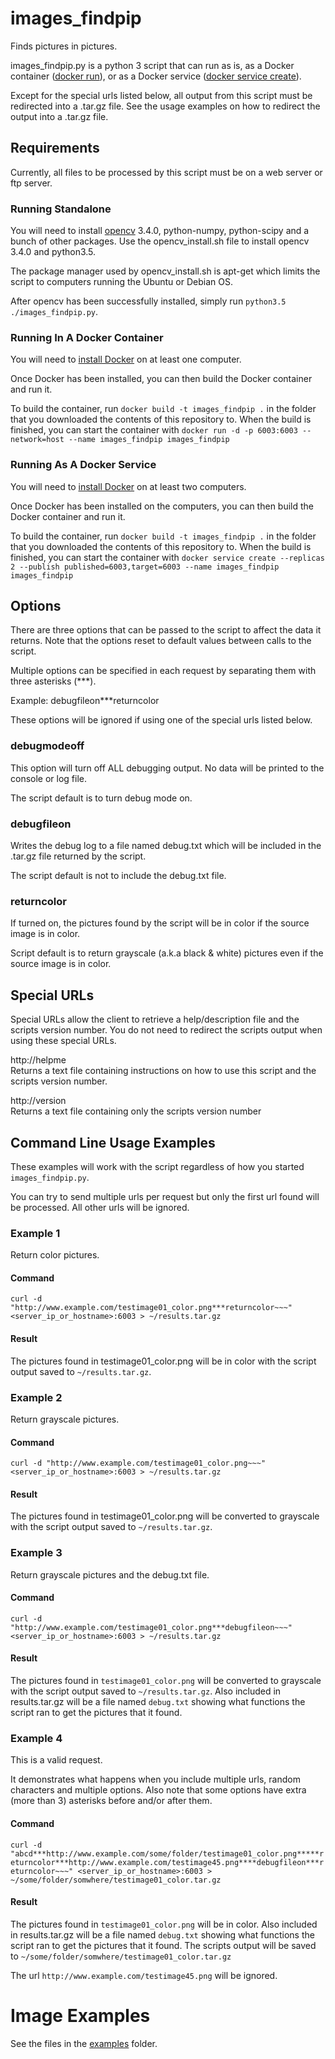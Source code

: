 # images_findpip

Finds pictures in pictures.

images_findpip.py is a python 3 script that can run as is, as a Docker container ([docker run](https://docs.docker.com/engine/reference/run/)), or as a Docker service ([docker service create](https://docs.docker.com/engine/reference/commandline/service_create/)).

Except for the special urls listed below, all output from this script must be redirected into a .tar.gz file. See the usage examples on how to redirect the output into a .tar.gz file.

## Requirements

Currently, all files to be processed by this script must be on a web server or ftp server.

### Running Standalone

You will need to install [opencv](http://www.opencv.org) 3.4.0, python-numpy, python-scipy and a bunch of other packages. Use the opencv_install.sh file to install opencv 3.4.0 and python3.5.

The package manager used by opencv_install.sh is apt-get which limits the script to computers running the Ubuntu or Debian OS.

After opencv has been successfully installed, simply run `python3.5 ./images_findpip.py`.

### Running In A Docker Container

You will need to [install Docker](https://docs.docker.com/engine/installation/) on at least one computer.

Once Docker has been installed, you can then build the Docker container and run it.

To build the container, run `docker build -t images_findpip .` in the folder that you downloaded the contents of this repository to. When the build is finished, you can start the container with `docker run -d -p 6003:6003 --network=host --name images_findpip images_findpip`

### Running As A Docker Service

You will need to [install Docker](https://docs.docker.com/engine/installation/) on at least two computers.

Once Docker has been installed on the computers, you can then build the Docker container and run it.

To build the container, run `docker build -t images_findpip .` in the folder that you downloaded the contents of this repository to. When the build is finished, you can start the container with `docker service create --replicas 2 --publish published=6003,target=6003 --name images_findpip images_findpip`

## Options

There are three options that can be passed to the script to affect the data it returns. Note that the options reset to default values between calls to the script.

Multiple options can be specified in each request by separating them with three asterisks (***).

Example: debugfileon***returncolor

These options will be ignored if using one of the special urls listed below.

### debugmodeoff

This option will turn off ALL debugging output. No data will be printed to the console or log file.

The script default is to turn debug mode on.

### debugfileon

Writes the debug log to a file named debug.txt which will be included in the .tar.gz file returned by the script.

The script default is not to include the debug.txt file.

### returncolor

If turned on, the pictures found by the script will be in color if the source image is in color.

Script default is to return grayscale (a.k.a black & white) pictures even if the source image is in color.

## Special URLs

Special URLs allow the client to retrieve a help/description file and the scripts version number. You do not need to redirect the scripts output when using these special URLs.

http://helpme  
Returns a text file containing instructions on how to use this script and the scripts version number.

http://version  
Returns a text file containing only the scripts version number

## Command Line Usage Examples

These examples will work with the script regardless of how you started `images_findpip.py`.

You can try to send multiple urls per request but only the first url found will be processed. All other urls will be ignored.

### Example 1

Return color pictures.

#### Command

`curl -d "http://www.example.com/testimage01_color.png***returncolor~~~" <server_ip_or_hostname>:6003 > ~/results.tar.gz`

#### Result

The pictures found in testimage01_color.png will be in color with the script output saved to `~/results.tar.gz`.

### Example 2

Return grayscale pictures.

#### Command

`curl -d "http://www.example.com/testimage01_color.png~~~" <server_ip_or_hostname>:6003 > ~/results.tar.gz`

#### Result

The pictures found in testimage01_color.png will be converted to grayscale with the script output saved to `~/results.tar.gz`.

### Example 3

Return grayscale pictures and the debug.txt file.

#### Command

`curl -d "http://www.example.com/testimage01_color.png***debugfileon~~~" <server_ip_or_hostname>:6003 > ~/results.tar.gz`

#### Result

The pictures found in `testimage01_color.png` will be converted to grayscale with the script output saved to `~/results.tar.gz`. Also included in results.tar.gz will be a file named `debug.txt` showing what functions the script ran to get the pictures that it found.

### Example 4

This is a valid request.

It demonstrates what happens when you include multiple urls, random characters and multiple options. Also note that some options have extra (more than 3) asterisks before and/or after them.

#### Command

`curl -d "abcd***http://www.example.com/some/folder/testimage01_color.png*****returncolor***http://www.example.com/testimage45.png****debugfileon***returncolor~~~" <server_ip_or_hostname>:6003 > ~/some/folder/somwhere/testimage01_color.tar.gz`

#### Result

The pictures found in `testimage01_color.png` will be in color. Also included in results.tar.gz will be a file named `debug.txt` showing what functions the script ran to get the pictures that it found. The scripts output will be saved to `~/some/folder/somwhere/testimage01_color.tar.gz`

The url `http://www.example.com/testimage45.png` will be ignored.

# Image Examples

See the files in the [examples](./examples) folder.
